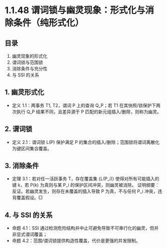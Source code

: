 # 1.1.48 谓词锁与幽灵现象：形式化与消除条件（纯形式化）

## 目录

1. 幽灵现象的形式化
2. 谓词锁与范围锁
3. 消除条件与充分性
4. 与 SSI 的关系

## 1. 幽灵形式化

- 定义 1.1：两事务 T1, T2，谓词 P 上的查询 Q_P；若 T1 在其快照/锁保护下两次执行 Q_P 结果不同，且差异源于 P 匹配的新元组插入/删除，则称为幽灵。

## 2. 谓词锁

- 定义 2.1：谓词锁 L(P) 保护满足 P 的集合的插入/删除；范围锁将谓词离散化为键区间集合覆盖。

## 3. 消除条件

- 定理 3.1：若对任一活跃事务 T，存在覆盖集 {L(P_i)} 使得对所有可能插入的键 k，若 P(k) 为真则与某 P_i 的保护区间冲突，则幽灵被消除。
  证明纲要：反证。若幽灵发生，则存在未覆盖的插入导致 P 为真，不与任何 P_i 冲突，违背覆盖假设。□

## 4. 与 SSI 的关系

- 命题 4.1：SSI 通过检测危险结构并中止可避免导致不可串行化的幽灵，但并非显式谓词覆盖；
- 命题 4.2：范围/谓词锁提供构造性覆盖，代价是更强的并发限制。
